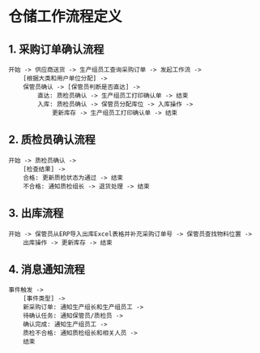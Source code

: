 # 仓储工作流程定义

## 1. 采购订单确认流程

```
开始 -> 供应商送货 -> 生产组员工查询采购订单 -> 发起工作流 ->
    [根据大类和用户单位分配] ->
    保管员确认 -> [保管员判断是否直达] ->
        直达: 质检员确认 -> 生产组员工打印确认单 -> 结束
        入库: 质检员确认 -> 保管员分配库位 -> 入库操作 ->
            更新库存 -> 生产组员工打印确认单 -> 结束
```

## 2. 质检员确认流程

```
开始 -> 质检员确认 ->
    [检查结果] ->
    合格: 更新质检状态为通过 -> 结束
    不合格: 通知质检组长 -> 退货处理 -> 结束
```

## 3. 出库流程

```
开始 -> 保管员从ERP导入出库Excel表格并补充采购订单号 -> 保管员查找物料位置 ->
    出库操作 -> 更新库存 -> 结束
```

## 4. 消息通知流程

```
事件触发 ->
    [事件类型] ->
    新采购订单: 通知生产组长和生产组员工 ->
    待确认任务: 通知保管员/质检员 ->
    确认完成: 通知生产组员工 ->
    质检不合格: 通知质检组长和相关人员 ->
    结束
```




